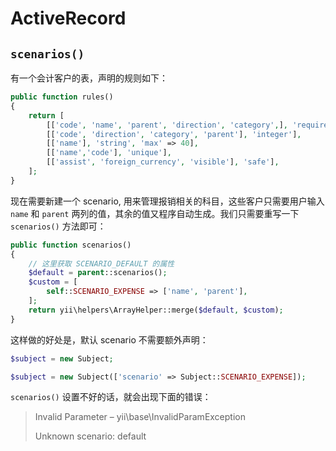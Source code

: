 # ActiveRecord

## `scenarios()`

有一个会计客户的表，声明的规则如下：

```php
public function rules()
{
    return [
        [['code', 'name', 'parent', 'direction', 'category',], 'required'],
        [['code', 'direction', 'category', 'parent'], 'integer'],
        [['name'], 'string', 'max' => 40],
        [['name','code'], 'unique'],
        [['assist', 'foreign_currency', 'visible'], 'safe'],
    ];
}
```

现在需要新建一个 scenario, 用来管理报销相关的科目，这些客户只需要用户输入 `name` 和 `parent` 两列的值，其余的值又程序自动生成。我们只需要重写一下 `scenarios()` 方法即可：

```php
public function scenarios()
{
    // 这里获取 SCENARIO_DEFAULT 的属性
    $default = parent::scenarios();
    $custom = [
        self::SCENARIO_EXPENSE => ['name', 'parent'],
    ];
    return yii\helpers\ArrayHelper::merge($default, $custom);
}
```

这样做的好处是，默认 scenario 不需要额外声明：

```php
$subject = new Subject;

$subject = new Subject(['scenario' => Subject::SCENARIO_EXPENSE]);
```

`scenarios()` 设置不好的话，就会出现下面的错误：

> Invalid Parameter – yii\base\InvalidParamException 
>
> Unknown scenario: default

